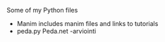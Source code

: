 Some of my Python files

* Manim includes manim files and links to tutorials
* peda.py Peda.net -arviointi

